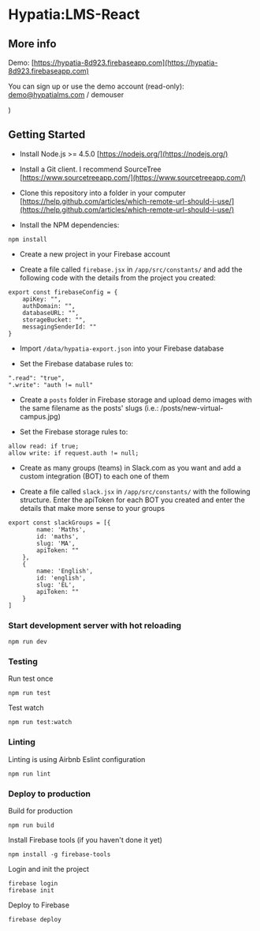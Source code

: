 # Hypatia:LMS-React 

## More info

Demo: [https://hypatia-8d923.firebaseapp.com](https://hypatia-8d923.firebaseapp.com)

You can sign up or use the demo account (read-only): demo@hypatialms.com / demouser



)

## Getting Started

- Install Node.js >= 4.5.0 [https://nodejs.org/](https://nodejs.org/)

- Install a Git client. I recommend SourceTree [https://www.sourcetreeapp.com/](https://www.sourcetreeapp.com/)

- Clone this repository into a folder in your computer [https://help.github.com/articles/which-remote-url-should-i-use/](https://help.github.com/articles/which-remote-url-should-i-use/)

- Install the NPM dependencies:

````
npm install
````

- Create a new project in your Firebase account

- Create a file called `firebase.jsx` in `/app/src/constants/` and add the following code with the details from the project you created:

````
export const firebaseConfig = {
  	apiKey: "",
    authDomain: "",
    databaseURL: "",
	storageBucket: "",
    messagingSenderId: ""
}
````

- Import `/data/hypatia-export.json` into your Firebase database

- Set the Firebase database rules to:

````
".read": "true",
".write": "auth != null"
````

- Create a `posts` folder in Firebase storage and upload demo images with the same filename as the posts' slugs (i.e.: /posts/new-virtual-campus.jpg)

- Set the Firebase storage rules to:

````
allow read: if true;
allow write: if request.auth != null;
````

- Create as many groups (teams) in Slack.com as you want and add a custom integration (BOT) to each one of them

- Create a file called `slack.jsx` in `/app/src/constants/` with the following structure. Enter the apiToken for each BOT you created and enter the details that make more sense to your groups

````
export const slackGroups = [{
		name: 'Maths',
		id: 'maths',
		slug: 'MA',
		apiToken: ""
	},
	{
		name: 'English',
		id: 'english',
		slug: 'EL',
		apiToken: ""
	}						
]
````

### Start development server with hot reloading

````
npm run dev
````

### Testing

Run test once

````
npm run test
````

Test watch

````
npm run test:watch
````

### Linting

Linting is using Airbnb Eslint configuration

````
npm run lint
````

### Deploy to production

Build for production

````
npm run build
````

Install Firebase tools (if you haven't done it yet)

````
npm install -g firebase-tools
````

Login and init the project

````
firebase login
firebase init
````

Deploy to Firebase

````
firebase deploy
````

